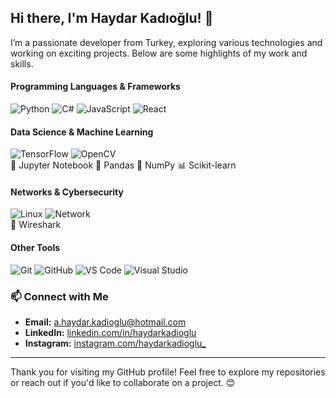 ## Hi there, I'm Haydar Kadıoğlu! 👋

I’m a passionate developer from Turkey, exploring various technologies and working on exciting projects. Below are some highlights of my work and skills.

#### Programming Languages & Frameworks
![Python](https://skillicons.dev/icons?i=python) ![C#](https://skillicons.dev/icons?i=cs) ![JavaScript](https://skillicons.dev/icons?i=javascript) ![React](https://skillicons.dev/icons?i=react)

#### Data Science & Machine Learning
![TensorFlow](https://skillicons.dev/icons?i=tensorflow) ![OpenCV](https://skillicons.dev/icons?i=opencv)  
📓 Jupyter Notebook 🐼 Pandas 🔢 NumPy 📊 Scikit-learn

#### Networks & Cybersecurity
![Linux](https://skillicons.dev/icons?i=linux) ![Network](https://skillicons.dev/icons?i=network)  
🦈 Wireshark

#### Other Tools
![Git](https://skillicons.dev/icons?i=git) ![GitHub](https://skillicons.dev/icons?i=github) ![VS Code](https://skillicons.dev/icons?i=vscode) ![Visual Studio](https://skillicons.dev/icons?i=visualstudio)

### 📫 Connect with Me

- **Email:** [a.haydar.kadioglu@hotmail.com](mailto:a.haydar.kadioglu@hotmail.com)  
- **LinkedIn:** [linkedin.com/in/haydarkadioglu](https://www.linkedin.com/in/haydarkadioglu/)  
- **Instagram:** [instagram.com/haydarkadioglu_](https://www.instagram.com/haydarkadioglu_/)

---

Thank you for visiting my GitHub profile! Feel free to explore my repositories or reach out if you'd like to collaborate on a project. 😊
